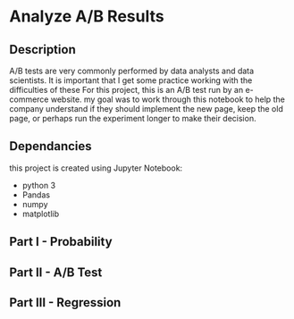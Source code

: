 # Analyze A/B Results

## Description

A/B tests are very commonly performed by data analysts and data scientists. It is important that I get some practice working with the 
difficulties of these For this project, this is an A/B test run by an e-commerce website. 
my goal was to work through this notebook to help the company understand if they should implement the new page, keep the old page, 
or perhaps run the experiment longer to make their decision.

## Dependancies

this project is created using Jupyter Notebook:

* python 3
* Pandas
* numpy
* matplotlib

## Part I - Probability
## Part II - A/B Test
## Part III - Regression


